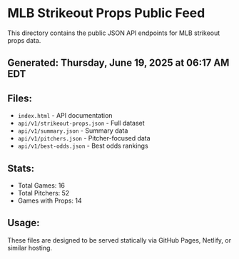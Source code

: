 # MLB Strikeout Props Public Feed

This directory contains the public JSON API endpoints for MLB strikeout props data.

## Generated: Thursday, June 19, 2025 at 06:17 AM EDT

## Files:
- `index.html` - API documentation
- `api/v1/strikeout-props.json` - Full dataset
- `api/v1/summary.json` - Summary data
- `api/v1/pitchers.json` - Pitcher-focused data  
- `api/v1/best-odds.json` - Best odds rankings

## Stats:
- Total Games: 16
- Total Pitchers: 52
- Games with Props: 14

## Usage:
These files are designed to be served statically via GitHub Pages, Netlify, or similar hosting.
